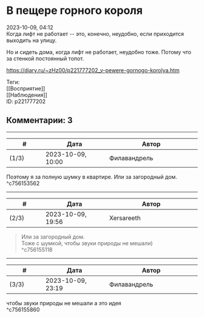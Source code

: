 В пещере горного короля
=======================

  
2023-10-09, 04:12  
 Когда лифт не работает -- это, конечно, неудобно, если приходится выходить на улицу.   
   
 Но и сидеть дома, когда лифт не работает, неудобно тоже. Потому что за стенкой постоянный топот.   
  
<https://diary.ru/~zHz00/p221777202_v-pewere-gornogo-korolya.htm>  
  
Теги:  
[[Восприятие]]  
[[Наблюдения]]  
ID: p221777202  


Комментарии: 3
--------------

  


---



|         #         |              Дата              |                     Автор                     |           ID           |
| --- | --- | --- | --- |
| (1/3) | 2023-10-09, 10:00 | Филавандрель | c756153562 |

  
 Поэтому я за полную шумку в квартире. Или за загородный дом.   
 ^c756153562

---



|         #         |              Дата              |                     Автор                     |           ID           |
| --- | --- | --- | --- |
| (2/3) | 2023-10-09, 19:56 | Xersareeth | c756155118 |

  
 > Или за загородный дом.   
 Тоже с шумкой, чтобы звуки природы не мешали)   
 ^c756155118

---



|         #         |              Дата              |                     Автор                     |           ID           |
| --- | --- | --- | --- |
| (3/3) | 2023-10-09, 23:19 | Филавандрель | c756155860 |

  
  чтобы звуки природы не мешали  а это идея   
 ^c756155860